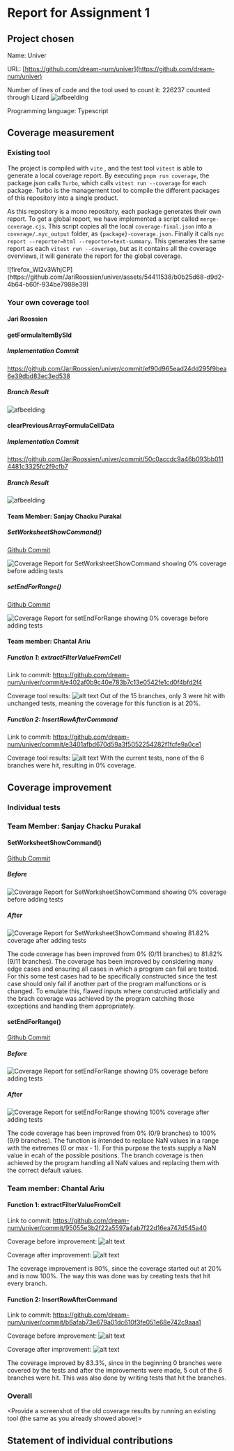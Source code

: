 # Report for Assignment 1

## Project chosen

Name: Univer

URL: [https://github.com/dream-num/univer](https://github.com/dream-num/univer)

Number of lines of code and the tool used to count it: 226237 counted through Lizard
![afbeelding](https://github.com/JariRoossien/univer/assets/54411538/1df0df38-1241-4542-a80e-ecf65b2082fa)

Programming language: Typescript

## Coverage measurement

### Existing tool

<Inform the name of the existing tool that was executed and how it was executed>

The project is compiled with `vite` , and the test tool `vitest` is able to generate a local coverage report. By executing `pnpm run coverage`, the package.json calls `Turbo`, which calls `vitest run --coverage` for each package. Turbo is the management tool to compile the different packages of this repository into a single product.
    
As this repository is a mono repository, each package generates their own report. To get a global report, we have implemented a script called `merge-coverage.cjs`. This script copies all the local `coverage-final.json` into a `coverage/.nyc_output` folder, as `{package}-coverage.json`. Finally it calls `nyc report --reporter=html --reporter=text-summary`. This generates the same report as each `vitest run --coverage`, but as it contains all the coverage overviews, it will generate the report for the global coverage.
    
<Show the coverage results provided by the existing tool with a screenshot>
![firefox_Wl2v3WhjCP](https://github.com/JariRoossien/univer/assets/54411538/b0b25d68-d9d2-4b64-b60f-934be7988e39)


### Your own coverage tool

<The following is supposed to be repeated for each group member>

#### Jari Roossien

#### getFormulaItemBySId

##### Implementation Commit
https://github.com/JariRoossien/univer/commit/ef90d965ead24dd295f9bea6e39dbd83ec3ed538

##### Branch Result
![afbeelding](https://github.com/JariRoossien/univer/assets/54411538/2cbcabb1-c7d0-4f9d-a752-37d2de00331b)

#### clearPreviousArrayFormulaCellData

##### Implementation Commit
https://github.com/JariRoossien/univer/commit/50c0accdc9a46b093bb0114481c3325fc2f9cfb7

##### Branch Result
![afbeelding](https://github.com/JariRoossien/univer/assets/54411538/ccbe08b1-e099-4d2f-ae07-c81c6035d6d7)

                        
#### Team Member: Sanjay Chacku Purakal

##### SetWorksheetShowCommand()

[Github Commit](https://github.com/JariRoossien/univer/tree/521c2d1cff201c2bf9c4495505c0dfc7b1f9d5f5)

![Coverage Report for SetWorksheetShowCommand showing 0% coverage before adding tests](images/setWorksheetShowCommand-Before.jpeg)

##### setEndForRange()

[Github Commit](https://github.com/JariRoossien/univer/tree/dc771281840c7e80bec107ee43dcbe9f70103f76)

![Coverage Report for setEndForRange showing 0% coverage before adding tests](images/setEndForRange-Before.jpeg)
                        
                        
#### Team member: Chantal Ariu

##### Function 1: extractFilterValueFromCell

Link to commit: https://github.com/dream-num/univer/commit/e402af0b9c40e783b7c13e0542fe1cd0f4bfd2f4

Coverage tool results:
![alt text](image.png)
Out of the 15 branches, only 3 were hit with unchanged tests, meaning the coverage for this function is at 20%.

##### Function 2: InsertRowAfterCommand

Link to commit: https://github.com/dream-num/univer/commit/e3401afbd670d59a3f5052254282f1fcfe9a0ce1

Coverage tool results:
![alt text](image-1.png)
With the current tests, none of the 6 branches were hit, resulting in 0% coverage.

## Coverage improvement

### Individual tests

<The following is supposed to be repeated for each group member>

### Team Member: Sanjay Chacku Purakal

#### SetWorksheetShowCommand()

[Github Commit](https://github.com/JariRoossien/univer/tree/9bfd026c8a5d9e96685a9c6cb22008c086ddfdca)

##### Before
![Coverage Report for SetWorksheetShowCommand showing 0% coverage before adding tests](images/setWorksheetShowCommand-Before.jpeg)

##### After
![Coverage Report for SetWorksheetShowCommand showing 81.82% coverage after adding tests](images/setWorksheetShowCommand-After.jpeg)

The code coverage has been improved from 0% (0/11 branches) to 81.82% (9/11 branches).
The coverage has been improved by considering many edge cases and ensuring all cases in which a program can fail are tested.
For this some test cases had to be specifically constructed since the test case should only fail if another part of the program malfunctions or is changed. To emulate this, flawed inputs where constructed artificially and the brach coverage was achieved by the program catching those exceptions and handling them appropriately.

#### setEndForRange()

[Github Commit](https://github.com/JariRoossien/univer/tree/13d355d6ee7ef0388dc3159525270a4e6492a288)

##### Before
![Coverage Report for setEndForRange showing 0% coverage before adding tests](images/setEndForRange-Before.jpeg)

##### After
![Coverage Report for setEndForRange showing 100% coverage after adding tests](images/setEndForRange-After.jpeg)

The code coverage has been improved from 0% (0/9 branches) to 100% (9/9 branches).
The function is intended to replace NaN values in a range with the extremes (0 or max - 1). For this purpose the tests supply a NaN value in ecah of the possible positions. The branch coverage is then achieved by the program handling all NaN values and replacing them with the correct default values.

### Team member: Chantal Ariu

#### Function 1: extractFilterValueFromCell
Link to commit: https://github.com/dream-num/univer/commit/95055e3b2f22a5597a4ab7f22d16ea747d545a40 

Coverage before improvement:
![alt text](image.png)

Coverage after improvement:
![alt text](image-2.png)

<State the coverage improvement with a number and elaborate on why the coverage is improved>
The coverage improvement is 80%, since the coverage started out at 20% and is now 100%. The way this was done was by creating tests that hit every branch.

#### Function 2: InsertRowAfterCommand
Link to commit: https://github.com/dream-num/univer/commit/b6afab73e679a01dc610f3fe051e68e742c9aaa1

Coverage before improvement:
![alt text](image-1.png)

Coverage after improvement:
![alt text](image-3.png)

The coverage improved by 83.3%, since in the beginning 0 branches were covered by the tests and after the improvements were made, 5 out of the 6 branches were hit. This was also done by writing tests that hit the branches.

### Overall

<Provide a screenshot of the old coverage results by running an existing tool (the same as you already showed above)>

<Provide a screenshot of the new coverage results by running the existing tool using all test modifications made by the group>

## Statement of individual contributions

<Write what each group member did>

